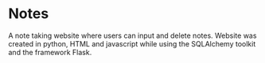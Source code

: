 # Notes
A note taking website where users can input and delete notes. Website was created in python, HTML and javascript while using the SQLAlchemy toolkit and the framework Flask. 
